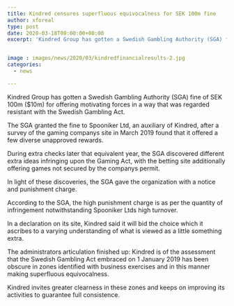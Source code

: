 ```yaml
---
title: Kindred censures superfluous equivocalness for SEK 100m fine
author: xforeal 
type: post
date: 2020-03-18T00:00:00+00:00
excerpt: 'Kindred Group has gotten a Swedish Gambling Authority (SGA) fine of SEK 100m ($10m) for offering motivators in a way that was regarded resistant with the Swedish Gambling Act '


image : images/news/2020/03/kindredfinancialresults-2.jpg
categories:
  - news

---
```

Kindred Group has gotten a Swedish Gambling Authority (SGA) fine of SEK 100m ($10m) for offering motivating forces in a way that was regarded resistant with the Swedish Gambling Act. 

The SGA granted the fine to Spooniker Ltd, an auxiliary of Kindred, after a survey of the gaming companys site in March 2019 found that it offered a few diverse unapproved rewards. 

During extra checks later that equivalent year, the SGA discovered different extra ideas infringing upon the Gaming Act, with the betting site additionally offering games not secured by the companys permit. 

In light of these discoveries, the SGA gave the organization with a notice and punishment charge. 

According to the SGA, the high punishment charge is as per the quantity of infringement notwithstanding Spooniker Ltds high turnover. 

In a declaration on its site, Kindred said it will bid the choice which it ascribes to a varying understanding of what is viewed as a little something extra. 

The administrators articulation finished up: Kindred is of the assessment that the Swedish Gambling Act embraced on 1 January 2019 has been obscure in zones identified with business exercises and in this manner making superfluous equivocalness. 

Kindred invites greater clearness in these zones and keeps on improving its activities to guarantee full consistence.